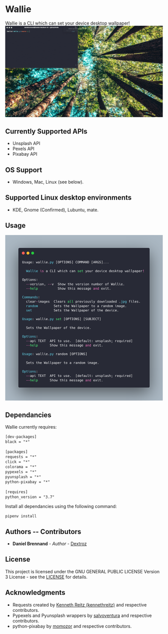 # Wallie
Wallie is a CLI which can set your device desktop wallpaper!
![Wallie Demo](Wallie_Demo.gif)

## Currently Supported APIs
* Unsplash API
* Pexels API
* Pixabay API

## OS Support
* Windows, Mac, Linux (see below).

## Supported Linux desktop environments
* KDE, Gnome (Confirmed), Lubuntu, mate.

## Usage
![Wallie help](Wallie_help.png)

## Dependancies
Wallie currently requires:
```
[dev-packages]
black = "*"

[packages]
requests = "*"
click = "*"
colorama = "*"
pypexels = "*"
pyunsplash = "*"
python-pixabay = "*"

[requires]
python_version = "3.7"
```

Install all dependancies using the following command:
```
pipenv install
```

## Authors -- Contributors

* **Daniel Brennand** - *Author* - [Dextroz](https://github.com/Dextroz)

## License

This project is licensed under the GNU GENERAL PUBLIC LICENSE Version 3 License - see the [LICENSE](LICENSE) for details.

## Acknowledgments

* Requests created by [Kenneth Reitz (kennethreitz)](https://github.com/kennethreitz) and respective contributors.
* Pypexels and Pyunsplash wrappers by [salvoventura](https://github.com/salvoventura) and respective contributors.
* python-pixabay by [momozor](https://github.com/momozor) and respective contributors.
